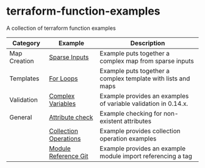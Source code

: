 # terraform-function-examples
A collection of terraform function examples

| Category | Example | Description |
| ---- | ---- | ---- |
| Map Creation | [Sparse Inputs](map-creates/sparse-inputs) | Example puts together a complex map from sparse inputs |
| Templates | [For Loops](templates/for-loops) | Example puts together a complex template with lists and maps |
| Validation | [Complex Variables](validation/complex-var) | Example provides an examples of variable validation in 0.14.x. |
| General | [Attribute check](general/attribute-check) | Example checking for non-existent attributes |
|  | [Collection Operations](general/collection-ops) | Example provides collection operation examples |
|  | [Module Reference Git](general/module-git-source) | Example provides an example module import referencing a tag |